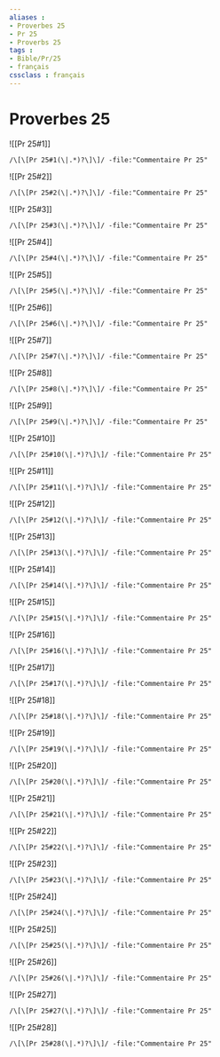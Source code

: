 ```yaml
---
aliases : 
- Proverbes 25
- Pr 25
- Proverbs 25
tags : 
- Bible/Pr/25
- français
cssclass : français
---
```


# Proverbes 25

![[Pr 25#1]]

```query
/\[\[Pr 25#1(\|.*)?\]\]/ -file:"Commentaire Pr 25"
```

![[Pr 25#2]]

```query
/\[\[Pr 25#2(\|.*)?\]\]/ -file:"Commentaire Pr 25"
```

![[Pr 25#3]]

```query
/\[\[Pr 25#3(\|.*)?\]\]/ -file:"Commentaire Pr 25"
```

![[Pr 25#4]]

```query
/\[\[Pr 25#4(\|.*)?\]\]/ -file:"Commentaire Pr 25"
```

![[Pr 25#5]]

```query
/\[\[Pr 25#5(\|.*)?\]\]/ -file:"Commentaire Pr 25"
```

![[Pr 25#6]]

```query
/\[\[Pr 25#6(\|.*)?\]\]/ -file:"Commentaire Pr 25"
```

![[Pr 25#7]]

```query
/\[\[Pr 25#7(\|.*)?\]\]/ -file:"Commentaire Pr 25"
```

![[Pr 25#8]]

```query
/\[\[Pr 25#8(\|.*)?\]\]/ -file:"Commentaire Pr 25"
```

![[Pr 25#9]]

```query
/\[\[Pr 25#9(\|.*)?\]\]/ -file:"Commentaire Pr 25"
```

![[Pr 25#10]]

```query
/\[\[Pr 25#10(\|.*)?\]\]/ -file:"Commentaire Pr 25"
```

![[Pr 25#11]]

```query
/\[\[Pr 25#11(\|.*)?\]\]/ -file:"Commentaire Pr 25"
```

![[Pr 25#12]]

```query
/\[\[Pr 25#12(\|.*)?\]\]/ -file:"Commentaire Pr 25"
```

![[Pr 25#13]]

```query
/\[\[Pr 25#13(\|.*)?\]\]/ -file:"Commentaire Pr 25"
```

![[Pr 25#14]]

```query
/\[\[Pr 25#14(\|.*)?\]\]/ -file:"Commentaire Pr 25"
```

![[Pr 25#15]]

```query
/\[\[Pr 25#15(\|.*)?\]\]/ -file:"Commentaire Pr 25"
```

![[Pr 25#16]]

```query
/\[\[Pr 25#16(\|.*)?\]\]/ -file:"Commentaire Pr 25"
```

![[Pr 25#17]]

```query
/\[\[Pr 25#17(\|.*)?\]\]/ -file:"Commentaire Pr 25"
```

![[Pr 25#18]]

```query
/\[\[Pr 25#18(\|.*)?\]\]/ -file:"Commentaire Pr 25"
```

![[Pr 25#19]]

```query
/\[\[Pr 25#19(\|.*)?\]\]/ -file:"Commentaire Pr 25"
```

![[Pr 25#20]]

```query
/\[\[Pr 25#20(\|.*)?\]\]/ -file:"Commentaire Pr 25"
```

![[Pr 25#21]]

```query
/\[\[Pr 25#21(\|.*)?\]\]/ -file:"Commentaire Pr 25"
```

![[Pr 25#22]]

```query
/\[\[Pr 25#22(\|.*)?\]\]/ -file:"Commentaire Pr 25"
```

![[Pr 25#23]]

```query
/\[\[Pr 25#23(\|.*)?\]\]/ -file:"Commentaire Pr 25"
```

![[Pr 25#24]]

```query
/\[\[Pr 25#24(\|.*)?\]\]/ -file:"Commentaire Pr 25"
```

![[Pr 25#25]]

```query
/\[\[Pr 25#25(\|.*)?\]\]/ -file:"Commentaire Pr 25"
```

![[Pr 25#26]]

```query
/\[\[Pr 25#26(\|.*)?\]\]/ -file:"Commentaire Pr 25"
```

![[Pr 25#27]]

```query
/\[\[Pr 25#27(\|.*)?\]\]/ -file:"Commentaire Pr 25"
```

![[Pr 25#28]]

```query
/\[\[Pr 25#28(\|.*)?\]\]/ -file:"Commentaire Pr 25"
```

